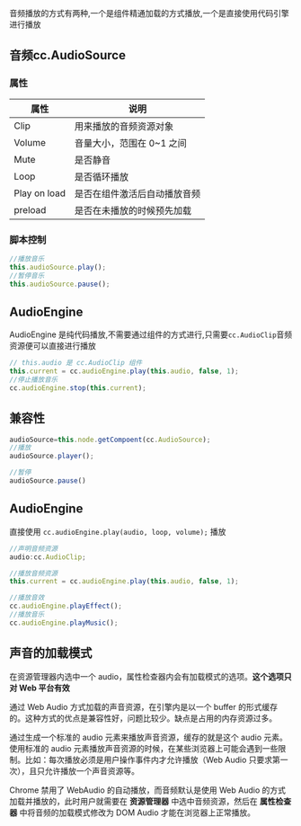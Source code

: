 音频播放的方式有两种,一个是组件精通加载的方式播放,一个是直接使用代码引擎进行播放

## 音频cc.AudioSource

### 属性

| 属性         | 说明                         |
| ------------ | ---------------------------- |
| Clip         | 用来播放的音频资源对象       |
| Volume       | 音量大小，范围在 0~1 之间    |
| Mute         | 是否静音                     |
| Loop         | 是否循环播放                 |
| Play on load | 是否在组件激活后自动播放音频 |
| preload      | 是否在未播放的时候预先加载   |

### 脚本控制

```js
//播放音乐
this.audioSource.play();
//暂停音乐
this.audioSource.pause();
```

## AudioEngine

AudioEngine 是纯代码播放,不需要通过组件的方式进行,只需要`cc.AudioClip`音频资源便可以直接进行播放

```js
// this.audio 是 cc.AudioClip 组件
this.current = cc.audioEngine.play(this.audio, false, 1);
//停止播放音乐
cc.audioEngine.stop(this.current);
```

## 兼容性
```ts
audioSource=this.node.getCompoent(cc.AudioSource);
//播放
audioSource.player();

//暂停
audioSource.pause()
```

## AudioEngine

直接使用 `cc.audioEngine.play(audio, loop, volume);` 播放

```ts
//声明音频资源
audio:cc.AudioClip;

//播放音频资源
this.current = cc.audioEngine.play(this.audio, false, 1);

//播放音效
cc.audioEngine.playEffect();
//播放音乐
cc.audioEngine.playMusic();
```



## 声音的加载模式

在资源管理器内选中一个 audio，属性检查器内会有加载模式的选项。**这个选项只对 Web 平台有效**

通过 Web Audio 方式加载的声音资源，在引擎内是以一个 buffer 的形式缓存的。这种方式的优点是兼容性好，问题比较少。缺点是占用的内存资源过多。

通过生成一个标准的 audio 元素来播放声音资源，缓存的就是这个 audio 元素。使用标准的 audio 元素播放声音资源的时候，在某些浏览器上可能会遇到一些限制。比如：每次播放必须是用户操作事件内才允许播放（Web Audio 只要求第一次），且只允许播放一个声音资源等。

Chrome 禁用了 WebAudio 的自动播放，而音频默认是使用 Web Audio 的方式加载并播放的，此时用户就需要在 **资源管理器** 中选中音频资源，然后在 **属性检查器** 中将音频的加载模式修改为 DOM Audio 才能在浏览器上正常播放。